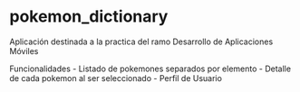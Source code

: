 # pokemon_dictionary
Aplicación destinada a la practica del ramo Desarrollo de Aplicaciones Móviles

Funcionalidades
	- Listado de pokemones separados por elemento
	- Detalle de cada pokemon al ser seleccionado
	- Perfil de Usuario
